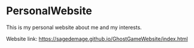 # PersonalWebsite
This is my personal website about me and my interests.

Website link: https://sagedemage.github.io/GhostGameWebsite/index.html
